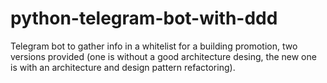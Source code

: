 # python-telegram-bot-with-ddd
Telegram bot to gather info in a whitelist for a building promotion, two versions provided (one is without a good architecture desing, the new one is with an architecture and design pattern refactoring).
